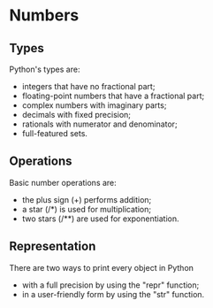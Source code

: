 Numbers
=======

Types
-----

Python's types are:
- integers that have no fractional part;
- floating-point numbers that have a fractional part;
- complex numbers with imaginary parts;
- decimals with fixed precision;
- rationals with numerator and denominator;
- full-featured sets.

 
Operations
----------
 
Basic number operations are:
- the plus sign (+) performs addition;
- a star (/*) is used for multiplication;
- two stars (/**) are used for exponentiation.


Representation
--------------

There are two ways to print every object in Python
- with a full precision by using the "repr" function;
- in a user-friendly form by using the "str" function.
